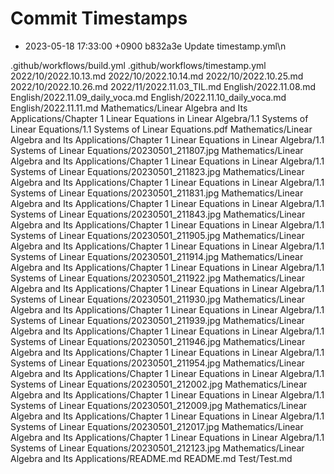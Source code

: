 # Commit Timestamps
- 2023-05-18 17:33:00 +0900 b832a3e Update timestamp.yml\n

.github/workflows/build.yml
.github/workflows/timestamp.yml
2022/10/2022.10.13.md
2022/10/2022.10.14.md
2022/10/2022.10.25.md
2022/10/2022.10.26.md
2022/11/2022.11.03_TIL.md
English/2022.11.08.md
English/2022.11.09_daily_voca.md
English/2022.11.10_daily_voca.md
English/2022.11.11.md
Mathematics/Linear Algebra and Its Applications/Chapter 1 Linear Equations in Linear Algebra/1.1 Systems of Linear Equations/1.1 Systems of Linear Equations.pdf
Mathematics/Linear Algebra and Its Applications/Chapter 1 Linear Equations in Linear Algebra/1.1 Systems of Linear Equations/20230501_211807.jpg
Mathematics/Linear Algebra and Its Applications/Chapter 1 Linear Equations in Linear Algebra/1.1 Systems of Linear Equations/20230501_211823.jpg
Mathematics/Linear Algebra and Its Applications/Chapter 1 Linear Equations in Linear Algebra/1.1 Systems of Linear Equations/20230501_211831.jpg
Mathematics/Linear Algebra and Its Applications/Chapter 1 Linear Equations in Linear Algebra/1.1 Systems of Linear Equations/20230501_211843.jpg
Mathematics/Linear Algebra and Its Applications/Chapter 1 Linear Equations in Linear Algebra/1.1 Systems of Linear Equations/20230501_211905.jpg
Mathematics/Linear Algebra and Its Applications/Chapter 1 Linear Equations in Linear Algebra/1.1 Systems of Linear Equations/20230501_211914.jpg
Mathematics/Linear Algebra and Its Applications/Chapter 1 Linear Equations in Linear Algebra/1.1 Systems of Linear Equations/20230501_211922.jpg
Mathematics/Linear Algebra and Its Applications/Chapter 1 Linear Equations in Linear Algebra/1.1 Systems of Linear Equations/20230501_211930.jpg
Mathematics/Linear Algebra and Its Applications/Chapter 1 Linear Equations in Linear Algebra/1.1 Systems of Linear Equations/20230501_211939.jpg
Mathematics/Linear Algebra and Its Applications/Chapter 1 Linear Equations in Linear Algebra/1.1 Systems of Linear Equations/20230501_211946.jpg
Mathematics/Linear Algebra and Its Applications/Chapter 1 Linear Equations in Linear Algebra/1.1 Systems of Linear Equations/20230501_211954.jpg
Mathematics/Linear Algebra and Its Applications/Chapter 1 Linear Equations in Linear Algebra/1.1 Systems of Linear Equations/20230501_212002.jpg
Mathematics/Linear Algebra and Its Applications/Chapter 1 Linear Equations in Linear Algebra/1.1 Systems of Linear Equations/20230501_212009.jpg
Mathematics/Linear Algebra and Its Applications/Chapter 1 Linear Equations in Linear Algebra/1.1 Systems of Linear Equations/20230501_212017.jpg
Mathematics/Linear Algebra and Its Applications/Chapter 1 Linear Equations in Linear Algebra/1.1 Systems of Linear Equations/20230501_212123.jpg
Mathematics/Linear Algebra and Its Applications/README.md
README.md
Test/Test.md

